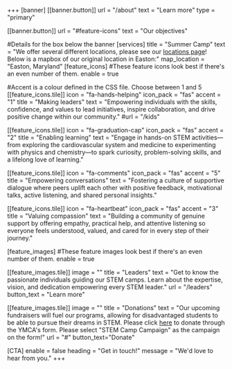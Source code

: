 +++
[banner]
  [[banner.button]]
      url = "/about"
      text = "Learn more"
      type = "primary"

  [[banner.button]]
      url = "#feature-icons"
      text = "Our objectives"

#Details for the box below the banner
[services]
  title = "Summer Camp"
  text = "We offer several different locations, please see our [locations page](https://midshorestem.org/locations/)! Below is a mapbox of our original location in Easton:"
  map_location = "Easton, Maryland"
[feature_icons]
  #These feature icons look best if there's an even number of them.
  enable = true

  #Accent is a colour defined in the CSS file. Choose between 1 and 5
  [[feature_icons.tile]]
    icon = "fa-hands-helping"
    icon_pack = "fas"
    accent = "1"
    title = "Making leaders"
    text = "Empowering individuals with the skills, confidence, and values to lead initiatives, inspire collaboration, and drive positive change within our community."
    #url = "/kids"

  [[feature_icons.tile]]
    icon = "fa-graduation-cap"
    icon_pack = "fas"
    accent = "2"
    title = "Enabling learning"
    text = "Engage in hands-on STEM activities—from exploring the cardiovascular system and medicine to experimenting with physics and chemistry—to spark curiosity, problem-solving skills, and a lifelong love of learning."

  [[feature_icons.tile]]
    icon = "fa-comments"
    icon_pack = "fas"
    accent = "5"
    title = "Empowering conversations"
    text = "Fostering a culture of supportive dialogue where peers uplift each other with positive feedback, motivational talks, active listening, and shared personal insights."

  [[feature_icons.tile]]
    icon = "fa-heartbeat"
    icon_pack = "fas"
    accent = "3"
    title = "Valuing compassion"
    text = "Building a community of genuine support by offering empathy, practical help, and attentive listening so everyone feels understood, valued, and cared for in every step of their journey."

[feature_images]
#These feature images look best if there's an even number of them.
  enable = true

  [[feature_images.tile]]
    image = ""
    title = "Leaders"
    text = "Get to know the passionate individuals guiding our STEM camps. Learn about the expertise, vision, and dedication empowering every STEM leader."
    url = "/leaders"
    button_text = "Learn more"

  [[feature_images.tile]]
    image = ""
    title = "Donations"
    text = "Our upcoming fundraisers will fuel our programs, allowing for disadvantaged students to be able to pursue their dreams in STEM. Please click [here](https://operations.daxko.com/online/2043/OnlineGiving/Donation.mvc) to donate through the YMCA's form. Please select "STEM Camp Campaign" as the campaign on the form!"
    url = "#"
    button_text="Donate"

[CTA]
  enable = false
  heading = "Get in touch!"
  message = "We'd love to hear from you."
+++
